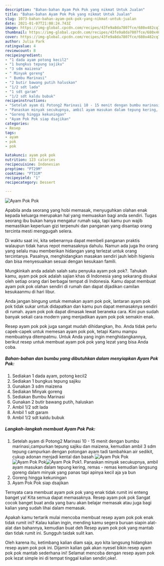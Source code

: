 ```yaml
---
description: "Bahan-bahan Ayam Pok Pok yang nikmat Untuk Jualan"
title: "Bahan-bahan Ayam Pok Pok yang nikmat Untuk Jualan"
slug: 1073-bahan-bahan-ayam-pok-pok-yang-nikmat-untuk-jualan
date: 2021-01-07T21:08:24.743Z
image: https://img-global.cpcdn.com/recipes/43fe9a8da7807fce/680x482cq70/ayam-pok-pok-foto-resep-utama.jpg
thumbnail: https://img-global.cpcdn.com/recipes/43fe9a8da7807fce/680x482cq70/ayam-pok-pok-foto-resep-utama.jpg
cover: https://img-global.cpcdn.com/recipes/43fe9a8da7807fce/680x482cq70/ayam-pok-pok-foto-resep-utama.jpg
author: Julia Park
ratingvalue: 4
reviewcount: 8
recipeingredient:
- "1 dada ayam potong kecil2"
- "1 bungkus tepung sajiku"
- "3 sdm maizena"
- " Minyak goreng"
- " Bumbu Marinasi"
- "2 butir bawang putih haluskan"
- "1/2 sdt lada"
- "1 sdt garam"
- "1/2 sdt kaldu bubuk"
recipeinstructions:
- "Setelah ayam di Potong2 Marinasi 10 - 15 menit dengan bumbu marinasi,campurkan tepung sajiku dan maizena, kemudian ambil 3 sdm tepung campurkan dengan potongan ayam tadi tambahkan air sedikit, cukup adonan menjadi kental dan basah"
- "Panaskan minyak secukupnya, ambil ayam masukan dalam tepung kering, remas - remas kemudian langsung goreng dalam minyak yang panas tapi apinya kecil aja ya bun"
- "Goreng hingga kekuningan"
- "Ayam Pok Pok siap dsajikan"
categories:
- Resep
tags:
- ayam
- pok
- pok

katakunci: ayam pok pok 
nutrition: 123 calories
recipecuisine: Indonesian
preptime: "PT29M"
cooktime: "PT31M"
recipeyield: "1"
recipecategory: Dessert

---
```



![Ayam Pok Pok](https://img-global.cpcdn.com/recipes/43fe9a8da7807fce/680x482cq70/ayam-pok-pok-foto-resep-utama.jpg)

Apabila anda seorang yang hobi memasak, menyuguhkan olahan enak kepada keluarga merupakan hal yang memuaskan bagi anda sendiri. Tugas seorang ibu bukan hanya mengatur rumah saja, tapi kamu pun wajib memastikan keperluan gizi terpenuhi dan panganan yang disantap orang tercinta mesti menggugah selera.

Di waktu  saat ini, kita sebenarnya dapat membeli panganan praktis walaupun tidak harus repot memasaknya dahulu. Namun ada juga lho orang yang selalu mau memberikan hidangan yang terlezat untuk orang tercintanya. Pasalnya, menghidangkan masakan sendiri jauh lebih higienis dan bisa menyesuaikan sesuai dengan kesukaan famili. 



Mungkinkah anda adalah salah satu penyuka ayam pok pok?. Tahukah kamu, ayam pok pok adalah sajian khas di Indonesia yang sekarang disukai oleh setiap orang dari berbagai tempat di Indonesia. Kamu dapat membuat ayam pok pok olahan sendiri di rumah dan dapat dijadikan camilan kesukaanmu di hari libur.

Anda jangan bingung untuk memakan ayam pok pok, lantaran ayam pok pok tidak sukar untuk didapatkan dan kamu pun dapat memasaknya sendiri di rumah. ayam pok pok dapat dimasak lewat beraneka cara. Kini pun sudah banyak sekali cara modern yang menjadikan ayam pok pok semakin enak.

Resep ayam pok pok juga sangat mudah dihidangkan, lho. Anda tidak perlu capek-capek untuk memesan ayam pok pok, tetapi Kamu mampu membuatnya ditempatmu. Untuk Anda yang ingin menghidangkannya, berikut resep untuk membuat ayam pok pok yang lezat yang bisa Anda coba.

<!--inarticleads1-->

##### Bahan-bahan dan bumbu yang dibutuhkan dalam menyiapkan Ayam Pok Pok:

1. Sediakan 1 dada ayam, potong kecil2
1. Sediakan 1 bungkus tepung sajiku
1. Gunakan 3 sdm maizena
1. Sediakan  Minyak goreng
1. Sediakan  Bumbu Marinasi
1. Gunakan 2 butir bawang putih, haluskan
1. Ambil 1/2 sdt lada
1. Ambil 1 sdt garam
1. Ambil 1/2 sdt kaldu bubuk




<!--inarticleads2-->

##### Langkah-langkah membuat Ayam Pok Pok:

1. Setelah ayam di Potong2 Marinasi 10 - 15 menit dengan bumbu marinasi,campurkan tepung sajiku dan maizena, kemudian ambil 3 sdm tepung campurkan dengan potongan ayam tadi tambahkan air sedikit, cukup adonan menjadi kental dan basah
<img src="https://img-global.cpcdn.com/steps/9426bb548f788c5b/160x128cq70/ayam-pok-pok-langkah-memasak-1-foto.jpg" alt="Ayam Pok Pok"><img src="https://img-global.cpcdn.com/steps/23656b78acc32f83/160x128cq70/ayam-pok-pok-langkah-memasak-1-foto.jpg" alt="Ayam Pok Pok"><img src="https://img-global.cpcdn.com/steps/e59900a20bbaa18b/160x128cq70/ayam-pok-pok-langkah-memasak-1-foto.jpg" alt="Ayam Pok Pok">1. Panaskan minyak secukupnya, ambil ayam masukan dalam tepung kering, remas - remas kemudian langsung goreng dalam minyak yang panas tapi apinya kecil aja ya bun
1. Goreng hingga kekuningan
1. Ayam Pok Pok siap dsajikan




Ternyata cara membuat ayam pok pok yang enak tidak rumit ini enteng banget ya! Kita semua dapat memasaknya. Resep ayam pok pok Sangat cocok banget buat anda yang baru akan belajar memasak atau juga bagi kalian yang sudah lihai dalam memasak.

Apakah kamu tertarik mulai mencoba membuat resep ayam pok pok enak tidak rumit ini? Kalau kalian ingin, mending kamu segera buruan siapin alat-alat dan bahannya, kemudian buat deh Resep ayam pok pok yang mantab dan tidak rumit ini. Sungguh taidak sulit kan. 

Oleh karena itu, ketimbang kalian diam saja, ayo kita langsung hidangkan resep ayam pok pok ini. Dijamin kalian gak akan nyesel bikin resep ayam pok pok mantab sederhana ini! Selamat mencoba dengan resep ayam pok pok lezat simple ini di tempat tinggal kalian sendiri,oke!.

